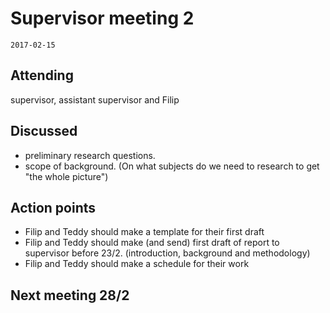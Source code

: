 # Supervisor meeting 2
`2017-02-15`
## Attending
supervisor, assistant supervisor and Filip

## Discussed
* preliminary research questions.
* scope of background. (On what subjects do we need to research to get "the whole picture")

## Action points
* Filip and Teddy should make a template for their first draft
* Filip and Teddy should make (and send) first draft of report to supervisor before 23/2. (introduction, background and methodology)
* Filip and Teddy should make a schedule for their work

## Next meeting 28/2
